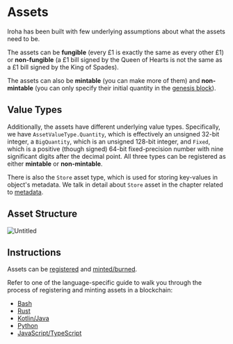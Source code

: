 # Assets

Iroha has been built with few underlying assumptions about what the assets
need to be.

The assets can be **fungible** (every £1 is exactly the same as every other
£1) or **non-fungible** (a £1 bill signed by the Queen of Hearts is not the
same as a £1 bill signed by the King of Spades).

The assets can also be **mintable** (you can make more of them) and
**non-mintable** (you can only specify their initial quantity in the
[genesis block](../configure/genesis.md)).

## Value Types

Additionally, the assets have different underlying value types.
Specifically, we have `AssetValueType.Quantity`, which is effectively an
unsigned 32-bit integer, a `BigQuantity`, which is an unsigned 128-bit
integer, and `Fixed`, which is a positive (though signed) 64-bit
fixed-precision number with nine significant digits after the decimal
point. All three types can be registered as either **mintable** or
**non-mintable**.

There is also the `Store` asset type, which is used for storing key-values
in object's metadata. We talk in detail about `Store` asset in the chapter
related to [metadata](metadata.md).

## Asset Structure

![Untitled](/img/asset-diagram.png)

## Instructions

Assets can be [registered](../advanced/isi.md#unregister) and
[minted/burned](../advanced/isi.md#mintburn).

Refer to one of the language-specific guide to walk you through the process
of registering and minting assets in a blockchain:

- [Bash](../bash.md#_5-registering-and-minting-assets)
- [Rust](../rust.md#_5-registering-and-minting-assets)
- [Kotlin/Java](../kotlin-java.md#_5-registering-and-minting-assets)
- [Python](../python.md#_5-registering-and-minting-assets)
- [JavaScript/TypeScript](../javascript.md#_5-registering-and-minting-assets)
